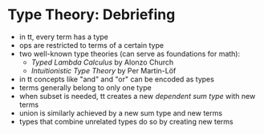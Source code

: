 # Type Theory: Debriefing


- in tt, every term has a type
- ops are restricted to terms of a certain type
- two well-known type theories (can serve as foundations for math):
  - _Typed Lambda Calculus_ by Alonzo Church
  - _Intuitionistic Type Theory_ by Per Martin-Löf
- in tt concepts like "and" and "or" can be encoded as types
- terms generally belong to only one type
- when subset is needed, tt creates a new _dependent sum type_ with new terms
- union is similarly achieved by a new sum type and new terms
- types that combine unrelated types do so by creating new terms
